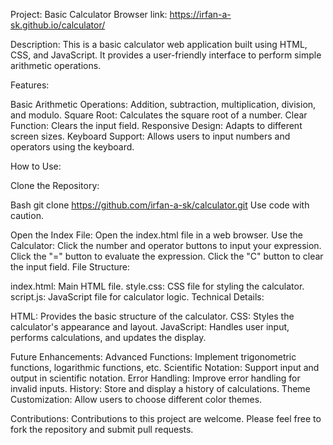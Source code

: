 Project: Basic Calculator
Browser link: https://irfan-a-sk.github.io/calculator/

Description:
This is a basic calculator web application built using HTML, CSS, and JavaScript. It provides a user-friendly interface to perform simple arithmetic operations.

Features:

Basic Arithmetic Operations: Addition, subtraction, multiplication, division, and modulo.
Square Root: Calculates the square root of a number.
Clear Function: Clears the input field.
Responsive Design: Adapts to different screen sizes.
Keyboard Support: Allows users to input numbers and operators using the keyboard.

How to Use:

Clone the Repository:

Bash
git clone https://github.com/irfan-a-sk/calculator.git
Use code with caution.

Open the Index File: Open the index.html file in a web browser.
Use the Calculator:
Click the number and operator buttons to input your expression.
Click the "=" button to evaluate the expression.
Click the "C" button to clear the input field.
File Structure:

index.html: Main HTML file.
style.css: CSS file for styling the calculator.
script.js: JavaScript file for calculator logic.
Technical Details:

HTML: Provides the basic structure of the calculator.
CSS: Styles the calculator's appearance and layout.
JavaScript: Handles user input, performs calculations, and updates the display.

Future Enhancements:
Advanced Functions: Implement trigonometric functions, logarithmic functions, etc.
Scientific Notation: Support input and output in scientific notation.
Error Handling: Improve error handling for invalid inputs.
History: Store and display a history of calculations.
Theme Customization: Allow users to choose different color themes.

Contributions:
Contributions to this project are welcome. Please feel free to fork the repository and submit pull requests.
